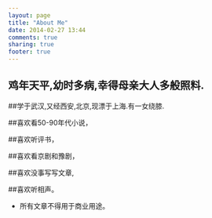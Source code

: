 ```yaml
---
layout: page
title: "About Me"
date: 2014-02-27 13:44
comments: true
sharing: true
footer: true
---
```




## 鸡年天平,幼时多病,幸得母亲大人多般照料.

##学于武汉,又经西安,北京,现漂于上海.有一女绕膝.

##喜欢看50-90年代小说，

##喜欢听评书，

##喜欢看京剧和豫剧，

##喜欢没事写写文章,

##喜欢听相声。


* 所有文章不得用于商业用途。